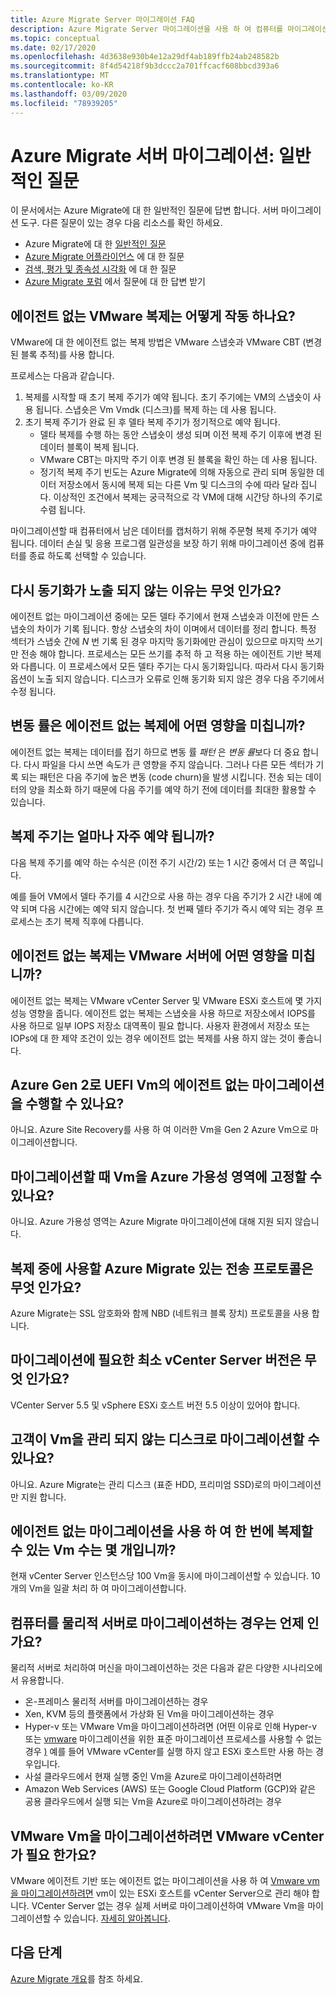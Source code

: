 ```yaml
---
title: Azure Migrate Server 마이그레이션 FAQ
description: Azure Migrate Server 마이그레이션을 사용 하 여 컴퓨터를 마이그레이션하는 방법에 대 한 일반적인 질문에 대 한 답변을 받으세요.
ms.topic: conceptual
ms.date: 02/17/2020
ms.openlocfilehash: 4d3638e930b4e12a29df4ab189ffb24ab248582b
ms.sourcegitcommit: 8f4d54218f9b3dccc2a701ffcacf608bbcd393a6
ms.translationtype: MT
ms.contentlocale: ko-KR
ms.lasthandoff: 03/09/2020
ms.locfileid: "78939205"
---
```

# <a name="azure-migrate-server-migration-common-questions"></a>Azure Migrate 서버 마이그레이션: 일반적인 질문

이 문서에서는 Azure Migrate에 대 한 일반적인 질문에 답변 합니다. 서버 마이그레이션 도구. 다른 질문이 있는 경우 다음 리소스를 확인 하세요.

- Azure Migrate에 대 한 [일반적인 질문](resources-faq.md)
- [Azure Migrate 어플라이언스](common-questions-appliance.md) 에 대 한 질문
- [검색, 평가 및 종속성 시각화](common-questions-discovery-assessment.md) 에 대 한 질문
- [Azure Migrate 포럼](https://aka.ms/AzureMigrateForum) 에서 질문에 대 한 답변 받기

## <a name="how-does-agentless-vmware-replication-work"></a>에이전트 없는 VMware 복제는 어떻게 작동 하나요?

VMware에 대 한 에이전트 없는 복제 방법은 VMware 스냅숏과 VMware CBT (변경 된 블록 추적)를 사용 합니다.

프로세스는 다음과 같습니다.

1. 복제를 시작할 때 초기 복제 주기가 예약 됩니다. 초기 주기에는 VM의 스냅숏이 사용 됩니다. 스냅숏은 Vm Vmdk (디스크)를 복제 하는 데 사용 됩니다. 
2. 초기 복제 주기가 완료 된 후 델타 복제 주기가 정기적으로 예약 됩니다.
    - 델타 복제를 수행 하는 동안 스냅숏이 생성 되며 이전 복제 주기 이후에 변경 된 데이터 블록이 복제 됩니다.
    - VMware CBT는 마지막 주기 이후 변경 된 블록을 확인 하는 데 사용 됩니다.
    - 정기적 복제 주기 빈도는 Azure Migrate에 의해 자동으로 관리 되며 동일한 데이터 저장소에서 동시에 복제 되는 다른 Vm 및 디스크의 수에 따라 달라 집니다. 이상적인 조건에서 복제는 궁극적으로 각 VM에 대해 시간당 하나의 주기로 수렴 됩니다.

마이그레이션할 때 컴퓨터에서 남은 데이터를 캡처하기 위해 주문형 복제 주기가 예약 됩니다. 데이터 손실 및 응용 프로그램 일관성을 보장 하기 위해 마이그레이션 중에 컴퓨터를 종료 하도록 선택할 수 있습니다.

## <a name="why-isnt-resynchronization-exposed"></a>다시 동기화가 노출 되지 않는 이유는 무엇 인가요?

에이전트 없는 마이그레이션 중에는 모든 델타 주기에서 현재 스냅숏과 이전에 만든 스냅숏의 차이가 기록 됩니다. 항상 스냅숏의 차이 이며에서 데이터를 정리 합니다. 특정 섹터가 스냅숏 간에 *N* 번 기록 된 경우 마지막 동기화에만 관심이 있으므로 마지막 쓰기만 전송 해야 합니다. 프로세스는 모든 쓰기를 추적 하 고 적용 하는 에이전트 기반 복제와 다릅니다. 이 프로세스에서 모든 델타 주기는 다시 동기화입니다. 따라서 다시 동기화 옵션이 노출 되지 않습니다. 디스크가 오류로 인해 동기화 되지 않은 경우 다음 주기에서 수정 됩니다. 

## <a name="how-does-churn-rate-affect-agentless-replication"></a>변동 률은 에이전트 없는 복제에 어떤 영향을 미칩니까?

에이전트 없는 복제는 데이터를 접기 하므로 변동 률 *패턴* 은 *변동 률*보다 더 중요 합니다. 다시 파일을 다시 쓰면 속도가 큰 영향을 주지 않습니다. 그러나 다른 모든 섹터가 기록 되는 패턴은 다음 주기에 높은 변동 (code churn)을 발생 시킵니다. 전송 되는 데이터의 양을 최소화 하기 때문에 다음 주기를 예약 하기 전에 데이터를 최대한 활용할 수 있습니다.  

## <a name="how-frequently-is-a-replication-cycle-scheduled"></a>복제 주기는 얼마나 자주 예약 됩니까?

다음 복제 주기를 예약 하는 수식은 (이전 주기 시간/2) 또는 1 시간 중에서 더 큰 쪽입니다.

예를 들어 VM에서 델타 주기를 4 시간으로 사용 하는 경우 다음 주기가 2 시간 내에 예약 되며 다음 시간에는 예약 되지 않습니다. 첫 번째 델타 주기가 즉시 예약 되는 경우 프로세스는 초기 복제 직후에 다릅니다.

## <a name="how-does-agentless-replication-affect-vmware-servers"></a>에이전트 없는 복제는 VMware 서버에 어떤 영향을 미칩니까?

에이전트 없는 복제는 VMware vCenter Server 및 VMware ESXi 호스트에 몇 가지 성능 영향을 줍니다. 에이전트 없는 복제는 스냅숏을 사용 하므로 저장소에서 IOPS를 사용 하므로 일부 IOPS 저장소 대역폭이 필요 합니다. 사용자 환경에서 저장소 또는 IOPs에 대 한 제약 조건이 있는 경우 에이전트 없는 복제를 사용 하지 않는 것이 좋습니다.

## <a name="can-i-do-agentless-migration-of-uefi-vms-to-azure-gen-2"></a>Azure Gen 2로 UEFI Vm의 에이전트 없는 마이그레이션을 수행할 수 있나요?

아니요. Azure Site Recovery를 사용 하 여 이러한 Vm을 Gen 2 Azure Vm으로 마이그레이션합니다. 

## <a name="can-i-pin-vms-to-azure-availability-zones-when-i-migrate"></a>마이그레이션할 때 Vm을 Azure 가용성 영역에 고정할 수 있나요?

아니요. Azure 가용성 영역는 Azure Migrate 마이그레이션에 대해 지원 되지 않습니다.

## <a name="what-transport-protocol-does-azure-migrate-use-during-replication"></a>복제 중에 사용할 Azure Migrate 있는 전송 프로토콜은 무엇 인가요?

Azure Migrate는 SSL 암호화와 함께 NBD (네트워크 블록 장치) 프로토콜을 사용 합니다.

## <a name="what-is-the-minimum-vcenter-server-version-required-for-migration"></a>마이그레이션에 필요한 최소 vCenter Server 버전은 무엇 인가요?

VCenter Server 5.5 및 vSphere ESXi 호스트 버전 5.5 이상이 있어야 합니다.

## <a name="can-customers-migrate-their-vms-to-unmanaged-disks"></a>고객이 Vm을 관리 되지 않는 디스크로 마이그레이션할 수 있나요?

아니요. Azure Migrate는 관리 디스크 (표준 HDD, 프리미엄 SSD)로의 마이그레이션만 지원 합니다.

## <a name="how-many-vms-can-i-replicate-at-one-time-by-using-agentless-migration"></a>에이전트 없는 마이그레이션을 사용 하 여 한 번에 복제할 수 있는 Vm 수는 몇 개입니까?

현재 vCenter Server 인스턴스당 100 Vm을 동시에 마이그레이션할 수 있습니다. 10 개의 Vm을 일괄 처리 하 여 마이그레이션합니다.

## <a name="when-do-i-migrate-machines-as-physical-servers"></a>컴퓨터를 물리적 서버로 마이그레이션하는 경우는 언제 인가요?

물리적 서버로 처리하여 머신을 마이그레이션하는 것은 다음과 같은 다양한 시나리오에서 유용합니다.

- 온-프레미스 물리적 서버를 마이그레이션하는 경우
- Xen, KVM 등의 플랫폼에서 가상화 된 Vm을 마이그레이션하는 경우
- Hyper-v 또는 VMware Vm을 마이그레이션하려면 (어떤 이유로 인해 Hyper-v 또는 [vmware](server-migrate-overview.md) 마이그레이션을 위한 표준 마이그레이션 프로세스를 사용할 수 없는 경우 [)](tutorial-migrate-hyper-v.md) 예를 들어 VMware vCenter를 실행 하지 않고 ESXi 호스트만 사용 하는 경우입니다.
- 사설 클라우드에서 현재 실행 중인 Vm을 Azure로 마이그레이션하려면
- Amazon Web Services (AWS) 또는 Google Cloud Platform (GCP)와 같은 공용 클라우드에서 실행 되는 Vm을 Azure로 마이그레이션하려는 경우

## <a name="do-i-need-vmware-vcenter-to-migrate-vmware-vms"></a>VMware Vm을 마이그레이션하려면 VMware vCenter가 필요 한가요?
VMware 에이전트 기반 또는 에이전트 없는 마이그레이션을 사용 하 여 [Vmware vm을 마이그레이션하려면](server-migrate-overview.md) vm이 있는 ESXi 호스트를 vCenter Server으로 관리 해야 합니다. VCenter Server 없는 경우 실제 서버로 마이그레이션하여 VMware Vm을 마이그레이션할 수 있습니다. [자세히 알아봅니다](migrate-support-matrix-physical-migration.md).
 
## <a name="next-steps"></a>다음 단계

[Azure Migrate 개요](migrate-services-overview.md)를 참조 하세요.
